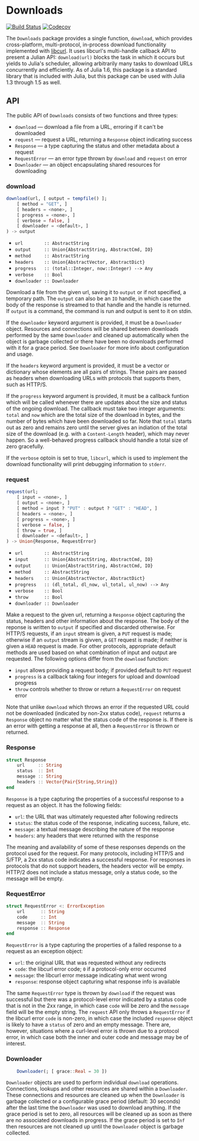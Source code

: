 # Downloads

[![Build Status](https://travis-ci.com/JuliaLang/Downloads.jl.svg?branch=master)](https://travis-ci.com/JuliaLang/Downloads.jl)
[![Codecov](https://codecov.io/gh/JuliaLang/Downloads.jl/branch/master/graph/badge.svg)](https://codecov.io/gh/JuliaLang/Downloads.jl)

The `Downloads` package provides a single function, `download`, which provides
cross-platform, multi-protocol, in-process download functionality implemented
with [libcurl](https://curl.haxx.se/libcurl/). It uses libcurl's multi-handle
callback API to present a Julian API: `download(url)` blocks the task in which
it occurs but yields to Julia's scheduler, allowing arbitrarily many tasks to
download URLs concurrently and efficiently. As of Julia 1.6, this package is a
standard library that is included with Julia, but this package can be used with
Julia 1.3 through 1.5 as well.

## API

The public API of `Downloads` consists of two functions and three types:

- `download` — download a file from a URL, erroring if it can't be downloaded
- `request` — request a URL, returning a `Response` object indicating success
- `Response` — a type capturing the status and other metadata about a request
- `RequestError` — an error type thrown by `download` and `request` on error
- `Downloader` — an object encapsulating shared resources for downloading

### download

```jl
download(url, [ output = tempfile() ];
    [ method = "GET", ]
    [ headers = <none>, ]
    [ progress = <none>, ]
    [ verbose = false, ]
    [ downloader = <default>, ]
) -> output
```
- `url        :: AbstractString`
- `output     :: Union{AbstractString, AbstractCmd, IO}`
- `method     :: AbstractString`
- `headers    :: Union{AbstractVector, AbstractDict}`
- `progress   :: (total::Integer, now::Integer) --> Any`
- `verbose    :: Bool`
- `downloader :: Downloader`

Download a file from the given url, saving it to `output` or if not specified, a
temporary path. The `output` can also be an `IO` handle, in which case the body
of the response is streamed to that handle and the handle is returned. If
`output` is a command, the command is run and output is sent to it on stdin.

If the `downloader` keyword argument is provided, it must be a `Downloader`
object. Resources and connections will be shared between downloads performed by
the same `Downloader` and cleaned up automatically when the object is garbage
collected or there have been no downloads performed with it for a grace period.
See `Downloader` for more info about configuration and usage.

If the `headers` keyword argument is provided, it must be a vector or dictionary
whose elements are all pairs of strings. These pairs are passed as headers when
downloading URLs with protocols that supports them, such as HTTP/S.

If the `progress` keyword argument is provided, it must be a callback funtion
which will be called whenever there are updates about the size and status of the
ongoing download. The callback must take two integer arguments: `total` and
`now` which are the total size of the download in bytes, and the number of bytes
which have been downloaded so far. Note that `total` starts out as zero and
remains zero until the server gives an indiation of the total size of the
download (e.g. with a `Content-Length` header), which may never happen. So a
well-behaved progress callback should handle a total size of zero gracefully.

If the `verbose` optoin is set to true, `libcurl`, which is used to implement
the download functionality will print debugging information to `stderr`.

### request

```jl
request(url;
    [ input = <none>, ]
    [ output = <none>, ]
    [ method = input ? "PUT" : output ? "GET" : "HEAD", ]
    [ headers = <none>, ]
    [ progress = <none>, ]
    [ verbose = false, ]
    [ throw = true, ]
    [ downloader = <default>, ]
) -> Union{Response, RequestError}
```
- `url        :: AbstractString`
- `input      :: Union{AbstractString, AbstractCmd, IO}`
- `output     :: Union{AbstractString, AbstractCmd, IO}`
- `method     :: AbstractString`
- `headers    :: Union{AbstractVector, AbstractDict}`
- `progress   :: (dl_total, dl_now, ul_total, ul_now) --> Any`
- `verbose    :: Bool`
- `throw      :: Bool`
- `downloader :: Downloader`

Make a request to the given url, returning a `Response` object capturing the
status, headers and other information about the response. The body of the
reponse is written to `output` if specified and discarded otherwise. For HTTP/S
requests, if an `input` stream is given, a `PUT` request is made; otherwise if
an `output` stream is givven, a `GET` request is made; if neither is given a
`HEAD` request is made. For other protocols, appropriate default methods are
used based on what combination of input and output are requested. The following
options differ from the `download` function:

- `input` allows providing a request body; if provided default to `PUT` request
- `progress` is a callback taking four integers for upload and download progress
- `throw` controls whether to throw or return a `RequestError` on request error

Note that unlike `download` which throws an error if the requested URL could not
be downloaded (indicated by non-2xx status code), `request` returns a `Response`
object no matter what the status code of the response is. If there is an error
with getting a response at all, then a `RequestError` is thrown or returned.

### Response

```jl
struct Response
    url     :: String
    status  :: Int
    message :: String
    headers :: Vector{Pair{String,String}}
end
```

`Response` is a type capturing the properties of a successful response to a
request as an object. It has the following fields:

- `url`: the URL that was ultimately requested after following redirects
- `status`: the status code of the response, indicating success, failure, etc.
- `message`: a textual message describing the nature of the response
- `headers`: any headers that were returned with the response

The meaning and availability of some of these responses depends on the protocol
used for the request. For many protocols, including HTTP/S and S/FTP, a 2xx
status code indicates a successful response. For responses in protocols that do
not support headers, the headers vector will be empty. HTTP/2 does not include a
status message, only a status code, so the message will be empty.

### RequestError

```jl
struct RequestError <: ErrorException
    url      :: String
    code     :: Int
    message  :: String
    response :: Response
end
```

`RequestError` is a type capturing the properties of a failed response to a
request as an exception object:

- `url`: the original URL that was requested without any redirects
- `code`: the libcurl error code; `0` if a protocol-only error occurred
- `message`: the libcurl error message indicating what went wrong
- `response`: response object capturing what response info is available

The same `RequestError` type is thrown by `download` if the request was
successful but there was a protocol-level error indicated by a status code that
is not in the 2xx range, in which case `code` will be zero and the `message`
field will be the empty string. The `request` API only throws a `RequestError`
if the libcurl error `code` is non-zero, in which case the included `response`
object is likely to have a `status` of zero and an empty message. There are,
however, situations where a curl-level error is thrown due to a protocol error,
in which case both the inner and outer code and message may be of interest.

### Downloader

```jl
    Downloader(; [ grace::Real = 30 ])
```

`Downloader` objects are used to perform individual `download` operations.
Connections, lookups and other resources are shared within a `Downloader`. These
connections and resources are cleaned up when the `Downloader` is garbage
collected or a configurable grace period (default: 30 seconds) after the last
time the `Downloader` was used to download anything. If the grace period is set
to zero, all resources will be cleaned up as soon as there are no associated
downloads in progress. If the grace period is set to `Inf` then resources are
not cleaned up until the `Downloader` object is garbage collected.
